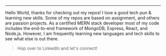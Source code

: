 

---

Hello World, thanks for checking out my repos! I love a good tech pun & learning new skills. Some of my repos are based on assignment, and others are passion projects. As a certified MERN stack developer most of my code includes the end-to-end framework of MongoDB, Express, React, and Node.js. However, I am frequently learning new languages and tech skills to see what else is out there. 

> Hop over to LinkedIn and let's connect! 


